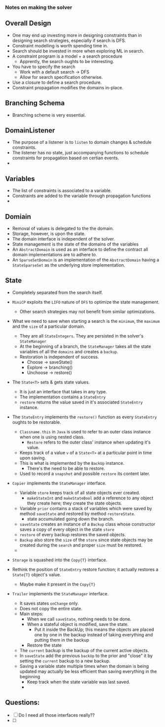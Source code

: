 ### Notes on making the solver


## Overall Design
- One may end up investing more in designing constraints than in designing search strategies, especially if search is DFS.
- Constraint modelling is worth spending time in. 
- Search should be invested in more when exploring ML in search.
- A constraint program is a model +  a search procedure
  - Apprently, the search oughts to be interesting.
- You have to specify the search
  - Work with a default search -> DFS
  - Allow for search specification otherwise.
- Use a closure to define a search procedure.
- Constraint propagation modifies the domains in-place.


## Branching Schema
- Branching scheme is very essential.
 

## DomainListener
- The purpose of a listener is to `listen` to domain changes & schedule constraints.
- The listener has no state, just accompanying functions to schedule constraints for propagation based on certian events.
- 


## Variables
- The list of constraints is associated to a variable.
- Constraints are added to the variable through propagation functions
- 


## Domiain
- Removal of values is delegated to the the domain.
- Storage, however, is upon the state.
- The domain interface is independent of the solver.
- State management is the state of the domains of the variables
- An `AbstractDomain` is used as an interface to define the contract all domain implementations are to adhere to.
- An `SparseSetDomain` is an implementation of the `AbstractDomain` having a `StateSparseSet` as the underlying store implementation.


## State
- Completely separated from the search itself.
- `MiniCP` exploits the `LIFO` nature of `DFS` to optimize the state management.
  - Other search strategies may not benefit from similar optimizations.
- What we need to save when starting a search is the `minimum`, the `maximum` and the `size` of a particular domain.
  - They are all `StateIntegers`. They are persisted in the solver's `StateManager`
  - At the beginning of a branch, the `StateManager` takes all the state variables of all the `domains` and creates a `backup`.
  - Restoration is independent of success.
    - Choose -> saveState()
    - Explore -> branching()
    - Unchoose -> restore()
- The `State<T>` sets & gets state values.
  - It is just an interface that takes in any type.
  - The implementation contains a `StateEntry`
  - `restore` returns the value saved in it's associated `StateEntry` instance.


- The `StateEntry` implements the `restore()` function as every `StateEntry` oughts to be restorable.
  - `Classname.this` in `Java` is used to refer to an outer class instance when one is using nested class. 
    - `Restore` refers to the outer class' instance when updating it's value.
  - Keeps track of a value `v`  of a `State<T>` at a particular point in time upon saving.
  - This is what is implemented by the `BackUp` instance.
    - There's the need to be able to restore.
  - Used to record a `snapshot` and possible `restore` its content later.


- `Copier` implements the `StateManager` interface.
  - Variable `store` keeps track of all state objects ever created.
    - `makeStateInt` and `makeStateBool` add a reference to any object they create here; they create the state objects.
  - Variable `prior` contains a stack of variables which were saved by method `saveState` and restored by method `restoreState`.
    - state accumulated going down the branch. 
  - `saveState` creates an instance of a `Backup` class whose constructor saves a copy of every object in the state `store`
  - `restore` of every backup restores the saved objects.
  - `Backup` also store the `size` of the `store` since state objects may be created during the `search` and proper `size` must be restored.
  - 


- `Storage` is squashed into the `Copy{T}` interface.
- Rethink the position of `StateEntry` restore function; it actually restores a `State{T}`  object's value.
  - Maybe make it present in the `Copy{T}`

-  `Trailer` implements the `StateManager` interface.
   -  It saves states `onChange` only.
   -  Does not copy the entire state.
   -  Main steps:
      -  When we call `saveState`, nothing needs to be done.
      -  When a stateful object is modified, save the state.
         -  Put it inside the BackUp; this means the objects are placed one by one in the backup instead of taking everything and putting them in the backup
      -  Restore the state
   -  The `current` backup is the backup of the current active objects.
   -  In `saveState` add the previous `backUp` to the prior and "close" it by setting the `current` backup to a new backup.
   -  Saving a variable state multiple times when the domain is being updated may actually be less efficient than saving everything in the beginning
      -  Keep track when the state variable was last saved.
      -  

## Questions:
- [ ] Do I need all those interfaces really??
- [ ] 